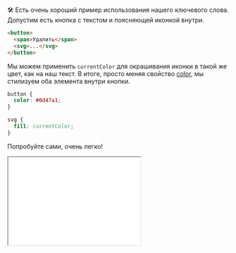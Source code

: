 🛠 Есть очень хороший пример использования нашего ключевого слова. Допустим есть кнопка с текстом и поясняющей иконкой внутри.

```html
<button>
  <span>Удалить</span>
  <svg>...</svg>
</button>
```

Мы можем применить `currentColor` для окрашивания иконки в такой же цвет, как на наш текст. В итоге, просто меняя свойство [color](/css/color), мы стилизуем оба элемента внутри кнопки.

```css
button {
  color: #0d47a1;
}

svg {
  fill: currentColor;
}
```

Попробуйте сами, очень легко!

<iframe title="Текст" src="demos/interactive/" height="200"></iframe>
